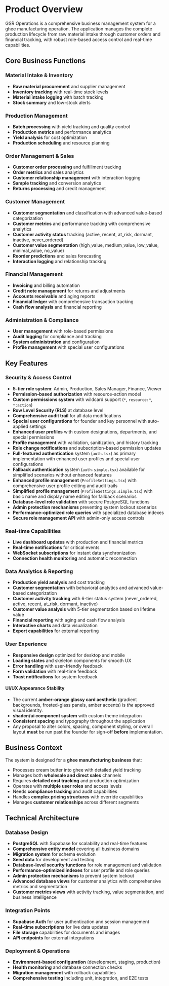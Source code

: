 # Product Overview

GSR Operations is a comprehensive business management system for a ghee manufacturing operation. The application manages the complete production lifecycle from raw material intake through customer orders and financial tracking, with robust role-based access control and real-time capabilities.

## Core Business Functions

### Material Intake & Inventory
- **Raw material procurement** and supplier management
- **Inventory tracking** with real-time stock levels
- **Material intake logging** with batch tracking
- **Stock summary** and low-stock alerts

### Production Management
- **Batch processing** with yield tracking and quality control
- **Production metrics** and performance analytics
- **Yield analysis** for cost optimization
- **Production scheduling** and resource planning

### Order Management & Sales
- **Customer order processing** and fulfillment tracking
- **Order metrics** and sales analytics
- **Customer relationship management** with interaction logging
- **Sample tracking** and conversion analytics
- **Returns processing** and credit management

### Customer Management
- **Customer segmentation** and classification with advanced value-based categorization
- **Customer metrics** and performance tracking with comprehensive analytics
- **Customer activity status** tracking (active, recent, at_risk, dormant, inactive, never_ordered)
- **Customer value segmentation** (high_value, medium_value, low_value, minimal_value, no_value)
- **Reorder predictions** and sales forecasting
- **Interaction logging** and relationship tracking

### Financial Management
- **Invoicing** and billing automation
- **Credit note management** for returns and adjustments
- **Accounts receivable** and aging reports
- **Financial ledger** with comprehensive transaction tracking
- **Cash flow analysis** and financial reporting

### Administration & Compliance
- **User management** with role-based permissions
- **Audit logging** for compliance and tracking
- **System administration** and configuration
- **Profile management** with special user configurations

## Key Features

### Security & Access Control
- **5-tier role system**: Admin, Production, Sales Manager, Finance, Viewer
- **Permission-based authorization** with resource-action model
- **Custom permissions system** with wildcard support (`*`, `resource:*`, `*:action`)
- **Row Level Security (RLS)** at database level
- **Comprehensive audit trail** for all data modifications
- **Special user configurations** for founder and key personnel with auto-applied settings
- **Enhanced user profiles** with custom designations, departments, and special permissions
- **Profile management** with validation, sanitization, and history tracking
- **Role change notifications** and subscription-based permission updates
- **Full-featured authentication** system (`auth.tsx`) as primary implementation with enhanced user profiles and special user configurations
- **Fallback authentication** system (`auth-simple.tsx`) available for simplified scenarios without enhanced features
- **Enhanced profile management** (`ProfileSettings.tsx`) with comprehensive user profile editing and audit trails
- **Simplified profile management** (`ProfileSettings.simple.tsx`) with basic name and display name editing for fallback scenarios
- **Database-level role validation** with secure PostgreSQL functions
- **Admin protection mechanisms** preventing system lockout scenarios
- **Performance-optimized role queries** with specialized database indexes
- **Secure role management API** with admin-only access controls

### Real-time Capabilities
- **Live dashboard updates** with production and financial metrics
- **Real-time notifications** for critical events
- **WebSocket subscriptions** for instant data synchronization
- **Connection health monitoring** and automatic reconnection

### Data Analytics & Reporting
- **Production yield analysis** and cost tracking
- **Customer segmentation** with behavioral analytics and advanced value-based categorization
- **Customer activity tracking** with 6-tier status system (never_ordered, active, recent, at_risk, dormant, inactive)
- **Customer value analysis** with 5-tier segmentation based on lifetime value
- **Financial reporting** with aging and cash flow analysis
- **Interactive charts** and data visualization
- **Export capabilities** for external reporting

### User Experience
- **Responsive design** optimized for desktop and mobile
- **Loading states** and skeleton components for smooth UX
- **Error handling** with user-friendly feedback
- **Form validation** with real-time feedback
- **Toast notifications** for system feedback

#### UI/UX Appearance Stability
- The current **amber-orange glassy card aesthetic** (gradient backgrounds, frosted-glass panels, amber accents) is _the_ approved visual identity.
- **shadcn/ui component system** with custom theme integration
- **Consistent spacing** and typography throughout the application
- Any proposal to alter colors, spacing, component styling, or overall layout **must** be run past the founder for sign-off **before** implementation.

## Business Context

The system is designed for a **ghee manufacturing business** that:
- Processes cream butter into ghee with detailed yield tracking
- Manages both **wholesale and direct sales** channels
- Requires **detailed cost tracking** and production optimization
- Operates with **multiple user roles** and access levels
- Needs **compliance tracking** and audit capabilities
- Handles **complex pricing structures** with override capabilities
- Manages **customer relationships** across different segments

## Technical Architecture

### Database Design
- **PostgreSQL** with Supabase for scalability and real-time features
- **Comprehensive entity model** covering all business domains
- **Migration system** for schema evolution
- **Seed data** for development and testing
- **Database-level security functions** for role management and validation
- **Performance-optimized indexes** for user profile and role queries
- **Admin protection mechanisms** to prevent system lockout
- **Advanced database views** for customer analytics with comprehensive metrics and segmentation
- **Customer metrics views** with activity tracking, value segmentation, and business intelligence

### Integration Points
- **Supabase Auth** for user authentication and session management
- **Real-time subscriptions** for live data updates
- **File storage** capabilities for documents and images
- **API endpoints** for external integrations

### Deployment & Operations
- **Environment-based configuration** (development, staging, production)
- **Health monitoring** and database connection checks
- **Migration management** with rollback capabilities
- **Comprehensive testing** including unit, integration, and E2E tests